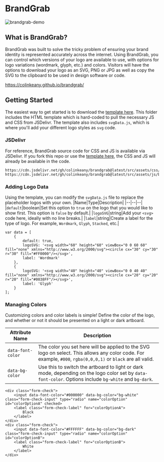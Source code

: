 # BrandGrab
![brandgrab-demo](https://github.com/colinkeany/brandgrab/assets/4369448/1384317b-443b-4b65-81f2-ee612e5d51dc)

## What is BrandGrab?
BrandGrab was built to solve the tricky problem of ensuring your brand identity is represented accurately across the internet. Using BrandGrab, you can control which versions of your logo are available to use, with options for logo variations (wordmark, glyph, etc.) and colors. Visitors will have the options to download your logo as an SVG, PNG or JPG as well as copy the SVG to the clipboard to be used in design software or code.

https://colinkeany.github.io/brandgrab/

## Getting Started
The easiest way to get started is to download the [template here](https://github.com/colinkeany/brandgrab/tree/main/src). This folder includes the HTML template which is hard-coded to pull the necessary JS and CSS from JSDelivr. The template also includes `svgData.js`, which is where you'll add your different logo styles as `svg` code.

### JSDelivr
For reference, BrandGrab source code for CSS and JS is available via JSDelivr. If you fork this repo or use the [template here](https://github.com/colinkeany/brandgrab/tree/main/src), the CSS and JS will already be available in the code.
```
https://cdn.jsdelivr.net/gh/colinkeany/brandgrab@latest/src/assets/css/brandgrab.css
https://cdn.jsdelivr.net/gh/colinkeany/brandgrab@latest/src/assets/js/brandgrab.1.0.js
```

### Adding Logo Data
Using the template, you can modify the `svgData.js` file to replace the placeholder logos with your own.
|Name|Type|Description|
|--|--|--|
|`default`|boolean|Set this option to `true` on the logo that you would like to show first. This option is `false` by default.|
|`logoSVG`|string|Add your `<svg>` code here, ideally with no line breaks.|
|`label`|string|Create a label for the type of logo. For example, `Wordmark`, `Glyph`, `Stacked`, etc.|
```
var data = [
    {
        default: true,
        logoSVG: '<svg width="60" height="60" viewBox="0 0 60 60" fill="none" xmlns="http://www.w3.org/2000/svg"><circle cx="30" cy="30" r="30" fill="#FF0000"/></svg>',
        label: 'Wordmark'
    },
    {
        logoSVG: '<svg width="40" height="40" viewBox="0 0 40 40" fill="none" xmlns="http://www.w3.org/2000/svg"><circle cx="20" cy="20" r="20" fill="#0038FF"/></svg>',
        label: 'Glyph'
    }
];
```

### Managing Colors
Customizing colors and color labels is simple! Define the color of the logo, and whether or not it should be presented on a light or dark artboard.

|Attribute Name|Description|
|--|--|
|`data-font-color`|The color you set here will be applied to the SVG logo on select. This allows any color code. For example, `#000`, `rgba(0,0,0,1)` or `black` are all valid.|
|`data-bg-color`|Use this to switch the artboard to light or dark mode, depending on the logo color set by `data-font-color`. Options include `bg-white` and `bg-dark`.|

```
<div class="form-check">
    <input data-font-color="#000000" data-bg-color="bg-white" class="form-check-input" type="radio" name="colorOption" id="colorOptionA" checked>
    <label class="form-check-label" for="colorOptionA">
        Black
    </label>
</div>
<div class="form-check">
    <input data-font-color="#FFFFFF" data-bg-color="bg-dark" class="form-check-input" type="radio" name="colorOption" id="colorOptionB">
    <label class="form-check-label" for="colorOptionB">
        White
    </label>
</div>
```








